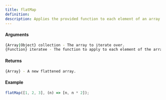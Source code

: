 ```yaml
---
title: flatMap
definition: 
description: Applies the provided function to each element of an array and then flattens the result.
---
```



#### Arguments


```bash
{Array|Object} collection - The array to iterate over.
{Function} iteratee - The function to apply to each element of the array.
```


#### Returns


```bash
{Array} - A new flattened array.
```


#### Example


```ts
flatMap([1, 2, 3], (n) => [n, n * 2]);
```